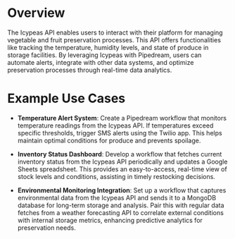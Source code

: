 # Overview

The Icypeas API enables users to interact with their platform for managing vegetable and fruit preservation processes. This API offers functionalities like tracking the temperature, humidity levels, and state of produce in storage facilities. By leveraging Icypeas with Pipedream, users can automate alerts, integrate with other data systems, and optimize preservation processes through real-time data analytics.

# Example Use Cases

- **Temperature Alert System**: Create a Pipedream workflow that monitors temperature readings from the Icypeas API. If temperatures exceed specific thresholds, trigger SMS alerts using the Twilio app. This helps maintain optimal conditions for produce and prevents spoilage.

- **Inventory Status Dashboard**: Develop a workflow that fetches current inventory status from the Icypeas API periodically and updates a Google Sheets spreadsheet. This provides an easy-to-access, real-time view of stock levels and conditions, assisting in timely restocking decisions.

- **Environmental Monitoring Integration**: Set up a workflow that captures environmental data from the Icypeas API and sends it to a MongoDB database for long-term storage and analysis. Pair this with regular data fetches from a weather forecasting API to correlate external conditions with internal storage metrics, enhancing predictive analytics for preservation needs.
